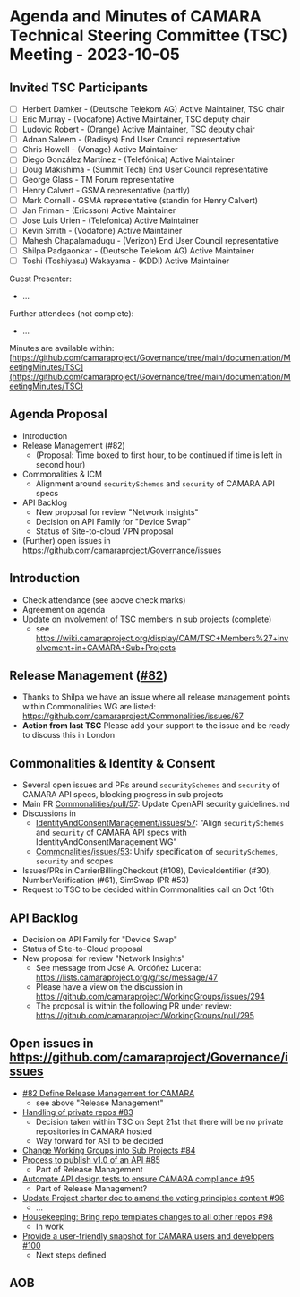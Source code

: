 #  Agenda and Minutes of CAMARA Technical Steering Committee (TSC) Meeting - 2023-10-05

## Invited TSC Participants

* [ ] Herbert Damker - (Deutsche Telekom AG) Active Maintainer, TSC chair
* [ ] Eric Murray - (Vodafone) Active Maintainer, TSC deputy chair
* [ ] Ludovic Robert - (Orange) Active Maintainer, TSC deputy chair
* [ ] Adnan Saleem - (Radisys) End User Council representative
* [ ] Chris Howell - (Vonage) Active Maintainer
* [ ] Diego González Martínez - (Telefónica) Active Maintainer
* [ ] Doug Makishima - (Summit Tech) End User Council representative
* [ ] George Glass - TM Forum representative
* [ ] Henry Calvert - GSMA representative (partly)
* [ ] Mark Cornall - GSMA representative (standin for Henry Calvert)
* [ ] Jan Friman - (Ericsson) Active Maintainer
* [ ] Jose Luis Urien - (Telefonica) Active Maintainer
* [ ] Kevin Smith - (Vodafone) Active Maintainer
* [ ] Mahesh Chapalamadugu - (Verizon) End User Council representative
* [ ] Shilpa Padgaonkar - (Deutsche Telekom AG) Active Maintainer
* [ ] Toshi (Toshiyasu) Wakayama - (KDDI) Active Maintainer

Guest Presenter:

* ...

Further attendees (not complete):
* ...

Minutes are available within: [https://github.com/camaraproject/Governance/tree/main/documentation/MeetingMinutes/TSC](https://github.com/camaraproject/Governance/tree/main/documentation/MeetingMinutes/TSC)

## Agenda Proposal
* Introduction
* Release Management (#82) 
  * (Proposal: Time boxed to first hour, to be continued if time is left in second hour)
* Commonalities & ICM
  * Alignment around `securitySchemes` and `security` of CAMARA API specs
* API Backlog 
  * New proposal for review "Network Insights"
  * Decision on API Family for "Device Swap"
  * Status of Site-to-cloud VPN proposal
* (Further) open issues in https://github.com/camaraproject/Governance/issues

## Introduction
* Check attendance (see above check marks)
* Agreement on agenda
* Update on involvement of TSC members in sub projects (complete)
   * see https://wiki.camaraproject.org/display/CAM/TSC+Members%27+involvement+in+CAMARA+Sub+Projects 

## Release Management ([#82](https://github.com/camaraproject/Governance/issues/82))
* Thanks to Shilpa we have an issue where all release management points within Commonalities WG are listed: https://github.com/camaraproject/Commonalities/issues/67 
* **Action from last TSC** Please add your support to the issue and be ready to discuss this in London  

## Commonalities & Identity & Consent

* Several open issues and PRs around `securitySchemes` and `security` of CAMARA API specs, blocking progress in sub projects
* Main PR [Commonalities/pull/57](https://github.com/camaraproject/Commonalities/pull/57): Update OpenAPI security guidelines.md 
* Discussions in
  * [IdentityAndConsentManagement/issues/57](https://github.com/camaraproject/IdentityAndConsentManagement/issues/57): "Align `securitySchemes` and `security` of CAMARA API specs with IdentityAndConsentManagement WG"
  * [Commonalities/issues/53](https://github.com/camaraproject/Commonalities/issues/53): Unify specification of `securitySchemes`, `security` and scopes
* Issues/PRs in CarrierBillingCheckout (#108), DeviceIdentifier (#30), NumberVerification (#61), SimSwap (PR #53)
* Request to TSC to be decided within Commonalities call on Oct 16th

## API Backlog

* Decision on API Family for "Device Swap"
* Status of Site-to-Cloud proposal
* New proposal for review "Network Insights"
  * See message from José A. Ordóñez Lucena: https://lists.camaraproject.org/g/tsc/message/47
  * Please have a view on the discussion in https://github.com/camaraproject/WorkingGroups/issues/294
  * The proposal is within the following PR under review: https://github.com/camaraproject/WorkingGroups/pull/295

## Open issues in https://github.com/camaraproject/Governance/issues

* [#82 Define Release Management for CAMARA](https://github.com/camaraproject/Governance/issues/82)
  * see above "Release Management"
* [Handling of private repos #83](https://github.com/camaraproject/Governance/issues/83)
  * Decision taken within TSC on Sept 21st that there will be no private repositories in CAMARA hosted
  * Way forward for ASI to be decided
* [Change Working Groups into Sub Projects #84](https://github.com/camaraproject/Governance/issues/84)
* [Process to publish v1.0 of an API #85](https://github.com/camaraproject/Governance/issues/85)
  * Part of Release Management
* [Automate API design tests to ensure CAMARA compliance #95](https://github.com/camaraproject/Governance/issues/95)
  * Part of Release Management?
* [Update Project charter doc to amend the voting principles content #96](https://github.com/camaraproject/Governance/issues/96)
  * ...
* [Housekeeping: Bring repo templates changes to all other repos #98](https://github.com/camaraproject/Governance/issues/98)
  * In work
* [Provide a user-friendly snapshot for CAMARA users and developers #100](https://github.com/camaraproject/Governance/issues/100)
  * Next steps defined

## AOB


